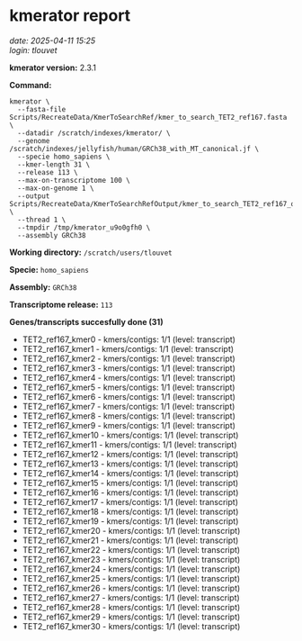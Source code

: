 # kmerator report
*date: 2025-04-11 15:25*  
*login: tlouvet*

**kmerator version:** 2.3.1

**Command:**

```
kmerator \
  --fasta-file Scripts/RecreateData/KmerToSearchRef/kmer_to_search_TET2_ref167.fasta \
  --datadir /scratch/indexes/kmerator/ \
  --genome /scratch/indexes/jellyfish/human/GRCh38_with_MT_canonical.jf \
  --specie homo_sapiens \
  --kmer-length 31 \
  --release 113 \
  --max-on-transcriptome 100 \
  --max-on-genome 1 \
  --output Scripts/RecreateData/KmerToSearchRefOutput/kmer_to_search_TET2_ref167_output \
  --thread 1 \
  --tmpdir /tmp/kmerator_u9o0gfh0 \
  --assembly GRCh38
```

**Working directory:** `/scratch/users/tlouvet`

**Specie:** `homo_sapiens`

**Assembly:** `GRCh38`

**Transcriptome release:** `113`

**Genes/transcripts succesfully done (31)**

- TET2_ref167_kmer0 - kmers/contigs: 1/1 (level: transcript)
- TET2_ref167_kmer1 - kmers/contigs: 1/1 (level: transcript)
- TET2_ref167_kmer2 - kmers/contigs: 1/1 (level: transcript)
- TET2_ref167_kmer3 - kmers/contigs: 1/1 (level: transcript)
- TET2_ref167_kmer4 - kmers/contigs: 1/1 (level: transcript)
- TET2_ref167_kmer5 - kmers/contigs: 1/1 (level: transcript)
- TET2_ref167_kmer6 - kmers/contigs: 1/1 (level: transcript)
- TET2_ref167_kmer7 - kmers/contigs: 1/1 (level: transcript)
- TET2_ref167_kmer8 - kmers/contigs: 1/1 (level: transcript)
- TET2_ref167_kmer9 - kmers/contigs: 1/1 (level: transcript)
- TET2_ref167_kmer10 - kmers/contigs: 1/1 (level: transcript)
- TET2_ref167_kmer11 - kmers/contigs: 1/1 (level: transcript)
- TET2_ref167_kmer12 - kmers/contigs: 1/1 (level: transcript)
- TET2_ref167_kmer13 - kmers/contigs: 1/1 (level: transcript)
- TET2_ref167_kmer14 - kmers/contigs: 1/1 (level: transcript)
- TET2_ref167_kmer15 - kmers/contigs: 1/1 (level: transcript)
- TET2_ref167_kmer16 - kmers/contigs: 1/1 (level: transcript)
- TET2_ref167_kmer17 - kmers/contigs: 1/1 (level: transcript)
- TET2_ref167_kmer18 - kmers/contigs: 1/1 (level: transcript)
- TET2_ref167_kmer19 - kmers/contigs: 1/1 (level: transcript)
- TET2_ref167_kmer20 - kmers/contigs: 1/1 (level: transcript)
- TET2_ref167_kmer21 - kmers/contigs: 1/1 (level: transcript)
- TET2_ref167_kmer22 - kmers/contigs: 1/1 (level: transcript)
- TET2_ref167_kmer23 - kmers/contigs: 1/1 (level: transcript)
- TET2_ref167_kmer24 - kmers/contigs: 1/1 (level: transcript)
- TET2_ref167_kmer25 - kmers/contigs: 1/1 (level: transcript)
- TET2_ref167_kmer26 - kmers/contigs: 1/1 (level: transcript)
- TET2_ref167_kmer27 - kmers/contigs: 1/1 (level: transcript)
- TET2_ref167_kmer28 - kmers/contigs: 1/1 (level: transcript)
- TET2_ref167_kmer29 - kmers/contigs: 1/1 (level: transcript)
- TET2_ref167_kmer30 - kmers/contigs: 1/1 (level: transcript)
